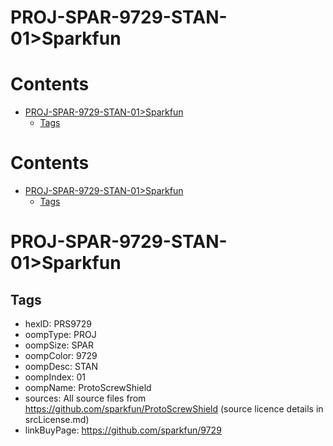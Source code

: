 
PROJ-SPAR-9729-STAN-01>Sparkfun
===============================

Contents
========

* [PROJ-SPAR-9729-STAN-01>Sparkfun](#proj-spar-9729-stan-01sparkfun)
	* [Tags](#tags)

Contents
========

* [PROJ-SPAR-9729-STAN-01>Sparkfun](#proj-spar-9729-stan-01sparkfun)
	* [Tags](#tags)

# PROJ-SPAR-9729-STAN-01>Sparkfun

## Tags

- hexID: PRS9729
- oompType: PROJ
- oompSize: SPAR
- oompColor: 9729
- oompDesc: STAN
- oompIndex: 01
- oompName: ProtoScrewShield
- sources: All source files from https://github.com/sparkfun/ProtoScrewShield (source licence details in srcLicense.md)
- linkBuyPage: https://github.com/sparkfun/9729
